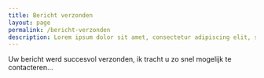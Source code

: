 ```yaml
---
title: Bericht verzonden
layout: page
permalink: /bericht-verzonden
description: Lorem ipsum dolor sit amet, consectetur adipiscing elit, sed do eiusmod tempor incididunt ute et dolore magna aliqua
---
```


Uw bericht werd succesvol verzonden, ik tracht u zo snel mogelijk te contacteren...
